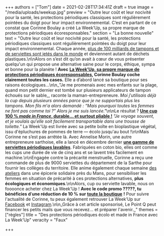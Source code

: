+++
authors = ["Tom"]
date = 2021-02-28T17:34:41Z
draft = true
image = "/media/uploads/weekup.jpg"
preview = "Outre leur coût et leur nocivité pour la santé, les protections périodiques classiques sont régulièrement pointées du doigt pour leur impact environnemental. C’est en partant de ce constat que Corinne Boulay a créé La Week’Up, sa propre marque de protections périodiques écoresponsables."
section = "La bonne nouvelle"
text = "Outre leur coût et leur nocivité pour la santé, les protections périodiques classiques sont régulièrement pointées du doigt pour leur impact environnemental. Chaque année, [plus de 100 milliards de tampons et de serviettes sont jetés dans le monde](https://www.terrafemina.com/article/protections-hygieniques-ecologiques-3-alternatives-pour-des-regles-ecolo_a347945/1) et deviennent autant de déchets plastiques.\n\nAlors on s’est dit qu’on avait à cœur de vous présenter quelqu'un qui propose une alternative saine pour le corps, éthique, sympa et bonne pour la planète ! **Avec** [**La Week’Up, sa propre marque de protections périodiques écoresponsables**](https://laweekup.com)**, Corinne Boulay coche clairement toutes les cases.** Elle a d’abord lancé sa boutique pour ses raisons écologiques...\n\n_\"Je me promenais avec mes enfants sur la plage, quand mon petit dernier est tombé sur plusieurs applicateurs de tampon échoués sur le sable_, raconte la maman-entrepreneure. _Moi j_’_utilisais déjà la cup depuis plusieurs années parce que je ne supportais plus les tampons. Mon fils m_’_a alors demandé : “Mais pourquoi toutes les femmes ne font pas comme toi ?” Alors je me suis lancée.\"_\n\nLe résultat ? [**Une cup 100 % _made in France_, durable... et surtout pliable !**](https://laweekup.com/coupe-menstruelle-2/) _\"Je voyage souvent, et je voulais qu_’_elle soit facilement transportable dans une trousse de toilette.\"_ La Week'Up est livrée avec sa petite boîte en bioplastique végétal, issu d'épluchures de pommes de terre — écolo jusqu'au bout !\n\nMais Corinne ne s’est pas arrêtée là. Avec Annelise Morin, une autre entrepreneure sarthoise, elle a lancé en décembre dernier [**une gamme de serviettes périodiques lavables**](https://laweekup.com/serviettes-hygieniques-lavables/). Fabriquées en coton bio, elles ont comme les cups une durée de vie de cinq ans et se lavent très facilement en machine.\n\nEngagée contre la précarité menstruelle, Corinne a reçu une commande de plus de 9000 serviettes du département de la Sarthe pour fournir les collèges du territoire. Elle anime également chaque semaine [des ateliers](https://www.ouest-france.fr/leditiondusoir/2021-02-24/cet-atelier-permet-aux-femmes-de-parler-regles-coupes-menstruelles-et-perinee-sans-tabou-f2bbf2fe-45fe-4304-b7a3-fd557aa9b7a0) dans une épicerie solidaire près du Mans, pour sensibiliser les femmes en situation de précarité à ces protections alternatives, **plus écologiques et économiques**.\n\nAlors, cup ou serviette lavable, nous on foooonce acheter chez La Week’Up ! **Avec le code promo ?????, tu bénéficies d**’**une réduction de 10 % sur** [**toute la boutique**](https://laweekup.com/shop/) **!** Pour suivre l'actualité de Corinne, tu peux également retrouver La Week’Up sur [Facebook](https://www.facebook.com/laweekup) et [Instagram](https://www.instagram.com/laweekup/).\n\n_Grâce à cet article sponsorisé, Le Point Q peut financer les petits mails que vous recevez... et préparer l'avenir._"
themes = ["règles"]
title = "Des protections périodiques écolo et made in France avec La Week’Up"
veracity = "Faux"

+++
